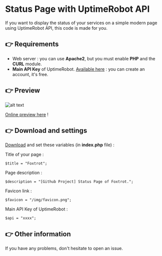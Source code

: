 # Status Page with UptimeRobot API

If you want to display the status of your services on a simple modern page using UptimeRobot API, this code is made for you.

## 👉 Requirements
- Web server : you can use **Apache2**, but you must enable **PHP** and the **CURL** module.
- **Main API Key** of UptimeRobot. [Available here](https://uptimerobot.com/dashboard#mySettings) : you can create an account, it's free.

## 👉 Preview

![alt text](https://i.gyazo.com/b2edc402cf0f8316d73293c8c628067e.png)

[Online preview here](https://foxtrot.network/github/uptimerobot_statuspage) !

## 👉 Download and settings

[Download](https://github.com/matheograil/uptimerobot_statuspage/archive/master.zip) and set these variables (in **index.php** file) :

Title of your page :
```
$title = "Foxtrot";
```
Page description :
```
$description = "[Github Project] Status Page of Foxtrot.";
```
Favicon link :
```
$favicon = "/img/favicon.png";
```
Main API Key of UptimeRobot :
```
$api = "xxxx";
```

## 👉 Other information

If you have any problems, don't hesitate to open an issue.
